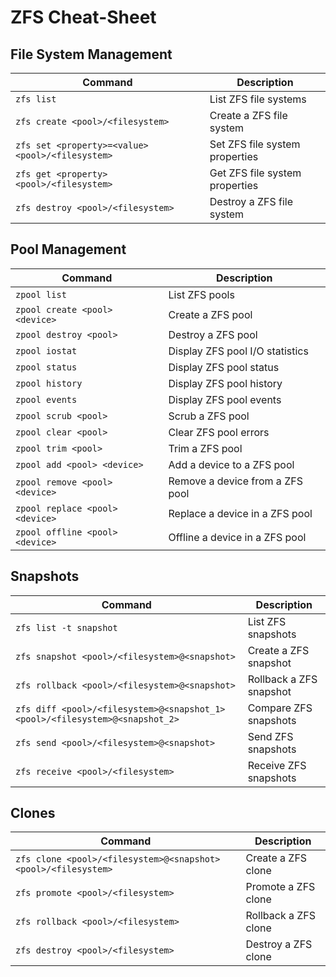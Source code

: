 # ZFS Cheat-Sheet

## File System Management

| Command | Description |
| --- | --- |
| `zfs list` | List ZFS file systems |
| `zfs create <pool>/<filesystem>` | Create a ZFS file system |
| `zfs set <property>=<value> <pool>/<filesystem>` | Set ZFS file system properties |
| `zfs get <property> <pool>/<filesystem>` | Get ZFS file system properties |
| `zfs destroy <pool>/<filesystem>` | Destroy a ZFS file system |

## Pool Management

| Command | Description |
| --- | --- |
| `zpool list` | List ZFS pools |
| `zpool create <pool> <device>` | Create a ZFS pool |
| `zpool destroy <pool>` | Destroy a ZFS pool |
| `zpool iostat` | Display ZFS pool I/O statistics |
| `zpool status` | Display ZFS pool status |
| `zpool history` | Display ZFS pool history |
| `zpool events` | Display ZFS pool events |
| `zpool scrub <pool>` | Scrub a ZFS pool |
| `zpool clear <pool>` | Clear ZFS pool errors |
| `zpool trim <pool>` | Trim a ZFS pool |
| `zpool add <pool> <device>` | Add a device to a ZFS pool |
| `zpool remove <pool> <device>` | Remove a device from a ZFS pool |
| `zpool replace <pool> <device>` | Replace a device in a ZFS pool |
| `zpool offline <pool> <device>` | Offline a device in a ZFS pool |

## Snapshots

| Command | Description |
| --- | --- |
| `zfs list -t snapshot` | List ZFS snapshots |
| `zfs snapshot <pool>/<filesystem>@<snapshot>` | Create a ZFS snapshot |
| `zfs rollback <pool>/<filesystem>@<snapshot>` | Rollback a ZFS snapshot |
| `zfs diff <pool>/<filesystem>@<snapshot_1> <pool>/<filesystem>@<snapshot_2>` | Compare ZFS snapshots |
| `zfs send <pool>/<filesystem>@<snapshot>` | Send ZFS snapshots |
| `zfs receive <pool>/<filesystem>` | Receive ZFS snapshots |

## Clones

| Command | Description |
| --- | --- |
| `zfs clone <pool>/<filesystem>@<snapshot> <pool>/<filesystem>` | Create a ZFS clone |
| `zfs promote <pool>/<filesystem>` | Promote a ZFS clone |
| `zfs rollback <pool>/<filesystem>` | Rollback a ZFS clone |
| `zfs destroy <pool>/<filesystem>` | Destroy a ZFS clone |

